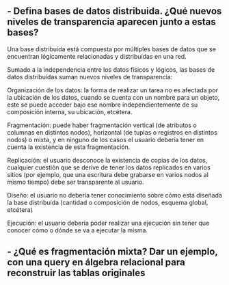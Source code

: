 ## - Defina bases de datos distribuida. ¿Qué nuevos niveles de transparencia aparecen junto a estas bases?

Una base distribuída está compuesta por múltiples bases de datos que se encuentran lógicamente relacionadas y distribuídas en una red.

Sumado a la independencia entre los datos físicos y lógicos, las bases de datos distribuídas suman nuevos niveles de transparencia:

Organización de los datos: la forma de realizar un tarea no es afectada por la ubicación de los datos, cuando se cuenta con un nombre para un objeto, este se puede acceder bajo ese nombre independientemente de su composición interna, su ubicación, etcétera.

Fragmentación: puede haber fragmentación vertical (de atributos o columnas en distintos nodos), horizontal (de tuplas o registros en distintos nodos) o mixta, y en ninguno de los casos el usuario debería tener en cuenta la existencia de esta fragmentación.

Replicación: el usuario desconoce la existencia de copias de los datos, cualquier cuestión que se derive de tener los datos replicados en varios sitios (por ejemplo, que una escritura debe grabarse en varios nodos al mismo tiempo) debe ser transparente al usuario.

Diseño: el usuario no debería tener conocimiento sobre cómo está diseñada la base distribuída (cantidad o composición de nodos, esquema global, etcétera)

Ejecución: el usuario debería poder realizar una ejecución sin tener que conocer cómo o dónde se va a ejecutar la misma.


## - ¿Qué es fragmentación mixta? Dar un ejemplo, con una query en álgebra relacional para reconstruir las tablas originales
